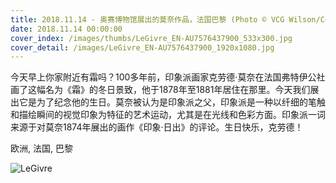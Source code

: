 ```yaml
---
title: 2018.11.14 - 奥赛博物馆展出的莫奈作品，法国巴黎 (Photo © VCG Wilson/Corbis via Getty Images)
date: 2018.11.14 00:00:00
cover_index: /images/thumbs/LeGivre_EN-AU7576437900_533x300.jpg
cover_detail: /images/LeGivre_EN-AU7576437900_1920x1080.jpg
---
```


今天早上你家附近有霜吗？100多年前，印象派画家克劳德·莫奈在法国弗特伊公社画了这幅名为《霜》的冬日景致，他于1878年至1881年居住在那里。今天我们展出它是为了纪念他的生日。莫奈被认为是印象派之父，印象派是一种以纤细的笔触和描绘瞬间的视觉印象为特征的艺术运动，尤其是在光线和色彩方面。印象派一词来源于对莫奈1874年展出的画作《印象·日出》的评论。生日快乐，克劳德！

欧洲, 法国, 巴黎

![LeGivre](/images/LeGivre_EN-AU7576437900_1920x1080.jpg)
